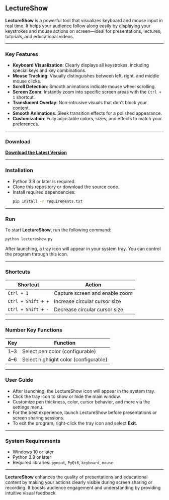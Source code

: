 ## LectureShow

**LectureShow** is a powerful tool that visualizes keyboard and mouse input in real time. It helps your audience follow along easily by displaying your keystrokes and mouse actions on screen—ideal for presentations, lectures, tutorials, and educational videos.

---

### Key Features

- **Keyboard Visualization**: Clearly displays all keystrokes, including special keys and key combinations.  
- **Mouse Tracking**: Visually distinguishes between left, right, and middle mouse clicks.  
- **Scroll Detection**: Smooth animations indicate mouse wheel scrolling.  
- **Screen Zoom**: Instantly zoom into specific screen areas with the `Ctrl + 1` shortcut.  
- **Translucent Overlay**: Non-intrusive visuals that don't block your content.  
- **Smooth Animations**: Sleek transition effects for a polished appearance.  
- **Customization**: Fully adjustable colors, sizes, and effects to match your preferences.

---

### Download

**[Download the Latest Version](#)**

---

### Installation

- Python 3.8 or later is required.  
- Clone this repository or download the source code.  
- Install required dependencies:
  ```bash
  pip install -r requirements.txt
  ```

---

### Run

To start **LectureShow**, run the following command:

```bash
python lectureshow.py
```

After launching, a tray icon will appear in your system tray. You can control the program through this icon.

---

### Shortcuts

| Shortcut           | Action                              |
|--------------------|--------------------------------------|
| `Ctrl + 1`         | Capture screen and enable zoom       |
| `Ctrl + Shift + +` | Increase circular cursor size        |
| `Ctrl + Shift + -` | Decrease circular cursor size        |

---

### Number Key Functions

| Key   | Function                            |
|-------|-------------------------------------|
| 1–3   | Select pen color (configurable)     |
| 4–6   | Select highlight color (configurable) |

---

### User Guide

- After launching, the LectureShow icon will appear in the system tray.  
- Click the tray icon to show or hide the main window.  
- Customize pen thickness, color, cursor behavior, and more via the settings menu.  
- For the best experience, launch LectureShow before presentations or screen sharing sessions.  
- To exit the program, right-click the tray icon and select **Exit**.

---

### System Requirements

- Windows 10 or later  
- Python 3.8 or later  
- Required libraries: `pynput`, `PyQt6`, `keyboard`, `mouse`

---

**LectureShow** enhances the quality of presentations and educational content by making your actions clearly visible during screen sharing or recording. It boosts audience engagement and understanding by providing intuitive visual feedback.
